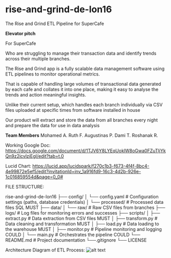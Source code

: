 # rise-and-grind-de-lon16

The Rise and Grind ETL Pipeline for SuperCafe

**Elevator pitch**

For SuperCafe

Who are struggling to manage their transaction data and identify trends across their multiple branches.

The Rise and Grind app is a fully scalable data management software using ETL pipelines to monitor operational metrics.

That is capable of handling large volumes of transactional data generated by each cafe and collates it into one place, making it easy to analyse the trends and action meaningful insights.

Unlike their current setup, which handles each branch individually via CSV files uploaded at specific times from software installed in house

Our product will extract and store the data from all branches every night and prepare the data for use in data analysis

**Team Members**
Mohamed A.
Ruth F.
Augustinas P.
Dami T.
Roshanak R.

Working Google Doc:
https://docs.google.com/document/d/1TJV6Y8LYEqUoklW8oGwa0FZuTljYkQn9z2icvlziEgI/edit?tab=t.0

Lucid Chart:
https://lucid.app/lucidspark/f270c1b3-f673-4f4f-8bc4-4e99872e5ef5/edit?invitationId=inv_1a916fd9-16c3-4d2b-926e-1c016859554d&page=0_0#

FILE STRUCTURE:

rise-and-grind-de-lon16
├── config/
│   └── config.yaml         # Configuration settings (paths, database credentials)
│   └── processed/          # Processed data files SQL MUST
├── data/
│   └── raw/                # Raw CSV files from branches
├── logs/                   # Log files for monitoring errors and successes
├── scripts/
│   ├── extract.py          # Data extraction from CSV files MUST
│   ├── transform.py        # Data cleaning and transformation MUST
│   ├── load.py             # Data loading to the warehouse MUST
│   ├── monitor.py          # Pipeline monitoring and logging COULD
│   └── main.py             # Orchestrates the pipeline COULD
└── README.md               # Project documentation
└──.gitignore
└── LICENSE

Architecture Diagram of ETL Process:
![alt text](<Architecture Diagram of ETL procress.png>)



